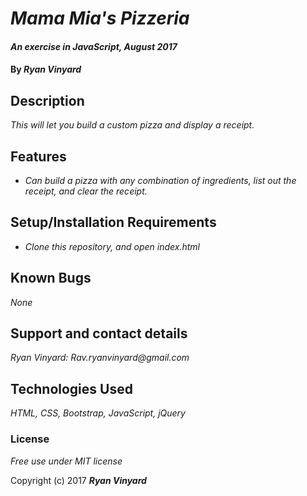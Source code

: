 # _Mama Mia's Pizzeria_

#### _An exercise in JavaScript, August 2017_

#### By _**Ryan Vinyard**_

## Description

_This will let you build a custom pizza and display a receipt._

## Features

* _Can build a pizza with any combination of ingredients, list out the receipt, and clear the receipt._

## Setup/Installation Requirements

* _Clone this repository, and open index.html_

## Known Bugs

_None_

## Support and contact details

_Ryan Vinyard: Rav.ryanvinyard@gmail.com_

## Technologies Used

_HTML, CSS, Bootstrap, JavaScript, jQuery_

### License

*Free use under MIT license*

Copyright (c) 2017 **_Ryan Vinyard_**
